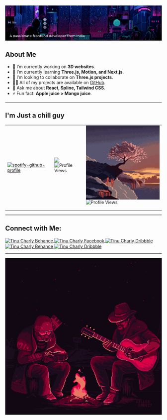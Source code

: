 

![Main Background](assets/mainBg2.gif)

## About Me
- 🔭 I’m currently working on **3D websites**.
- 🌱 I’m currently learning **Three.js, Motion, and Next.js**.
- 👯 I’m looking to collaborate on **Three.js projects**.
- 👨‍💻 All of my projects are available on [GitHub](https://github.com/TinuCharly).
- 💬 Ask me about **React, Spline, Tailwind CSS**.
- ⚡ Fun fact: **Apple juice > Mango juice**.

---

## I'm Just a chill guy
<table>
  <tr>
    <td>
      
  <p>
        <a href="https://spotify-github-profile.kittinanx.com/api/view?uid=n6o7bqb0px5ejziox4bfe1pc7&amp;redirect=true" rel="nofollow" style="margin-top: 20px"><img src="https://camo.githubusercontent.com/a74824f7859e75894b698b2a14df51db9309665cf953fdce95f3c0bc34b2b8ab/68747470733a2f2f73706f746966792d6769746875622d70726f66696c652e6b697474696e616e782e636f6d2f6170692f766965773f7569643d6e366f3762716230707835656a7a696f78346266653170633726636f7665725f696d6167653d74727565267468656d653d6e6f7661746f72656d2673686f775f6f66666c696e653d66616c7365266261636b67726f756e645f636f6c6f723d30303464336426696e7465726368616e67653d74727565266261725f636f6c6f723d326564363030266261725f636f6c6f725f636f7665723d74727565" alt="spotify-github-profile" data-canonical-src="https://spotify-github-profile.kittinanx.com/api/view?uid=n6o7bqb0px5ejziox4bfe1pc7&amp;cover_image=true&amp;theme=novatorem&amp;show_offline=false&amp;background_color=004d3d&amp;interchange=true&amp;bar_color=2ed600&amp;bar_color_cover=true" style="max-width: 100%;"></a>
      </p>
      


  </td>
  
<td>
  <img src="https://github-readme-stats.vercel.app/api?username=TinuCharly&show_icons=true&count_private=true&hide_border=true" align="left" />  
 <p align="left">
  <img src="https://komarev.com/ghpvc/?username=tinucharly&label=Profile%20views&color=0e75b6&style=flat" alt="Profile Views" />
</p>
   </td>
   <td>
       <img src="assets/pixel-art.gif" align="left" height="" width="300" height="200" />  
      <p align="left">
  <img src="https://komarev.com/ghpvc/?username=tinucharly&label=Profile%20views&color=0e75b6&style=flat" alt="Profile Views" />
</p>
   </td>
      
  </tr>
</table>


---

## Connect with Me:

<p align="left">
  <a href="https://www.behance.net/tinu charly" target="_blank">
    <img align="center" src="https://raw.githubusercontent.com/rahuldkjain/github-profile-readme-generator/master/src/images/icons/Social/behance.svg" alt="Tinu Charly Behance" height="30" width="40" />
  </a>
  <a href="https://fb.com/tinu charly" target="_blank">
    <img align="center" src="https://raw.githubusercontent.com/rahuldkjain/github-profile-readme-generator/master/src/images/icons/Social/instagram.svg" alt="Tinu Charly Facebook" height="30" width="40" />
  </a>
  <a href="https://dribbble.com/tinu charly" target="_blank">
    <img align="center" src="https://raw.githubusercontent.com/rahuldkjain/github-profile-readme-generator/master/src/images/icons/Social/codepen.svg" alt="Tinu Charly Dribbble" height="30" width="40" />
  </a>
  <a href="https://www.behance.net/tinu charly" target="_blank">
    <img align="center" src="https://raw.githubusercontent.com/rahuldkjain/github-profile-readme-generator/master/src/images/icons/Social/github.svg" alt="Tinu Charly Behance" height="30" width="40" />
  </a>
  <a href="https://dribbble.com/tinu charly" target="_blank">
    <img align="center" src="https://raw.githubusercontent.com/rahuldkjain/github-profile-readme-generator/master/src/images/icons/Social/dribbble.svg" alt="Tinu Charly Dribbble" height="30" width="40" />
  </a>
</p>

---

![GIF Section](assets/killer-rabbit-media-lonesome-drifter-gif.gif)
